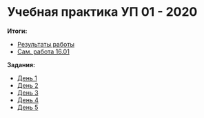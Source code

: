 # Учебная практика УП 01 - 2020
**Итоги:**
* [Результаты работы](https://docs.google.com/spreadsheets/d/1yexq0MScrVldMug2pKapVjC_q3ecXadcP78nNRgwhAs/edit?usp=sharing)
* [Сам. работа 16.01](https://docs.google.com/spreadsheets/d/18DdQ_SMcpfakqzgfVd-rSzSRFK2qEmLZAHnrkSos8lA/edit?usp=sharing)

**Задания:**
* [День 1](https://github.com/Nordth/istu-priklad-practic-2020/blob/master/%D0%BF%D1%80%D0%B0%D0%BA%D1%82%D0%B8%D0%BA%D0%B0_%D0%BF%D0%BF_2020_01.pdf)
* [День 2](https://github.com/Nordth/istu-priklad-practic-2020/blob/master/%D0%BF%D1%80%D0%B0%D0%BA%D1%82%D0%B8%D0%BA%D0%B0_%D0%BF%D0%BF_2020_02.pdf)
* [День 3](https://github.com/Nordth/istu-priklad-practic-2020/blob/master/%D0%BF%D1%80%D0%B0%D0%BA%D1%82%D0%B8%D0%BA%D0%B0_%D0%BF%D0%BF_2020_03.pdf)
* [День 4](https://github.com/Nordth/istu-priklad-practic-2020/blob/master/%D0%BF%D1%80%D0%B0%D0%BA%D1%82%D0%B8%D0%BA%D0%B0_%D0%BF%D0%BF_2020_04.pdf)
* [День 5](https://github.com/Nordth/istu-priklad-practic-2020/blob/master/%D0%BF%D1%80%D0%B0%D0%BA%D1%82%D0%B8%D0%BA%D0%B0_%D0%BF%D0%BF_2020_05.pdf)
